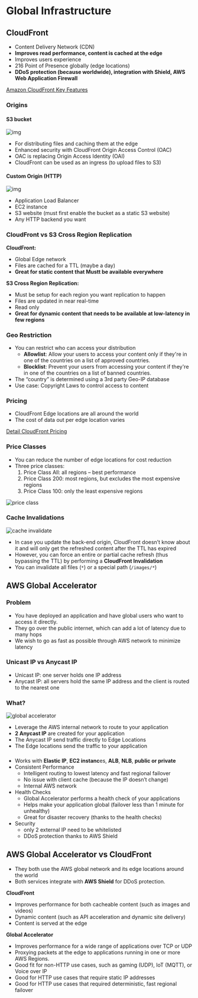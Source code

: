 # Global Infrastructure

## CloudFront

- Content Delivery Network (CDN)
- **Improves read performance, content is cached at the edge**
- Improves users experience
- 216 Point of Presence globally (edge locations)
- **DDoS protection (because worldwide), integration with Shield, AWS Web Application Firewall**


[Amazon CloudFront Key Features](https://aws.amazon.com/cloudfront/features/?nc=sn&loc=2&whats-new-cloudfront.sort-by=item.additionalFields.postDateTime&whats-new-cloudfront.sort-order=desc)

### Origins

#### **S3 bucket** 

![img](./s3-as-origin.png)

- For distributing files and caching them at the edge 
- Enhanced security with CloudFront Origin Access Control (OAC) 
- OAC is replacing Origin Access Identity (OAI) 
- CloudFront can be used as an ingress (to upload files to S3)

#### **Custom Origin (HTTP)** 

![img](./alb-as-origin.png)

- Application Load Balancer 
- EC2 instance 
- S3 website (must first enable the bucket as a static S3 website) 
- Any HTTP backend you want


### CloudFront vs S3 Cross Region Replication

**CloudFront:**
- Global Edge network
- Files are cached for a TTL (maybe a day)
- **Great for static content that Mustt be available everywhere**

**S3 Cross Region Replication:**
- Must be setup for each region you want replication to happen
- Files are updated in near real-time
- Read only
- **Great for dynamic content that needs to be available at low-latency in few regions**

### Geo Restriction

- You can restrict who can access your distribution
    - **Allowlist**: Allow your users to access your content only if they're in one of the countries on a list of approved countries.
    - **Blocklist**: Prevent your users from accessing your content if they're in one of the countries on a list of banned countries.
- The “country” is determined using a 3rd party Geo-IP database
- Use case: Copyright Laws to control access to content

### Pricing

- CloudFront Edge locations are all around the world 
- The cost of data out per edge location varies

[Detail CloudFront Pricing](https://aws.amazon.com/cloudfront/pricing/)

### Price Classes

- You can reduce the number of edge locations for cost reduction
- Three price classes:
    1. Price Class All: all regions – best performance
    2. Price Class 200: most regions, but excludes the most expensive regions
    3. Price Class 100: only the least expensive regions

![price class](./price-class.png)

### Cache Invalidations

![cache invalidate](./cache-invalidate.png)

- In case you update the back-end origin, CloudFront doesn’t know about it and will only get the refreshed content after the TTL has expired
- However, you can force an entire or partial cache refresh (thus bypassing the TTL) by performing a **CloudFront Invalidation**
- You can invalidate all files (`*`) or a special path (`/images/*`)


## AWS Global Accelerator

### Problem 

- You have deployed an application and have global users who want to access it directly.
- They go over the public internet, which can add a lot of latency due to many hops
- We wish to go as fast as possible through AWS network to minimize latency

### Unicast IP vs Anycast IP
- Unicast IP: one server holds one IP address
- Anycast IP: all servers hold the same IP address and the client is routed to the nearest one

### What?
![global accelerator](./globalaccelerator.png)

- Leverage the AWS internal network to route to your application
- **2 Anycast IP** are created for your application 
- The Anycast IP send traffic directly to Edge Locations
- The Edge locations send the traffic to your application

### 
- Works with **Elastic IP**, **EC2 instanc**es, **ALB**, **NLB**, **public or private**
- Consistent Performance
    - Intelligent routing to lowest latency and fast regional failover
    - No issue with client cache (because the IP doesn’t change)
    - Internal AWS network
- Health Checks
    - Global Accelerator performs a health check of your applications
    - Helps make your application global (failover less than 1 minute for unhealthy)
    - Great for disaster recovery (thanks to the health checks)
- Security
    - only 2 external IP need to be whitelisted
    - DDoS protection thanks to AWS Shield

## AWS Global Accelerator vs CloudFront

- They both use the AWS global network and its edge locations around the world
- Both services integrate with **AWS Shield** for DDoS protection.

**CloudFront**
- Improves performance for both cacheable content (such as images and videos)
- Dynamic content (such as API acceleration and dynamic site delivery)
- Content is served at the edge

**Global Accelerator**
- Improves performance for a wide range of applications over TCP or UDP
- Proxying packets at the edge to applications running in one or more AWS Regions.
- Good fit for non-HTTP use cases, such as gaming (UDP), IoT (MQTT), or Voice over IP
- Good for HTTP use cases that require static IP addresses
- Good for HTTP use cases that required deterministic, fast regional failover